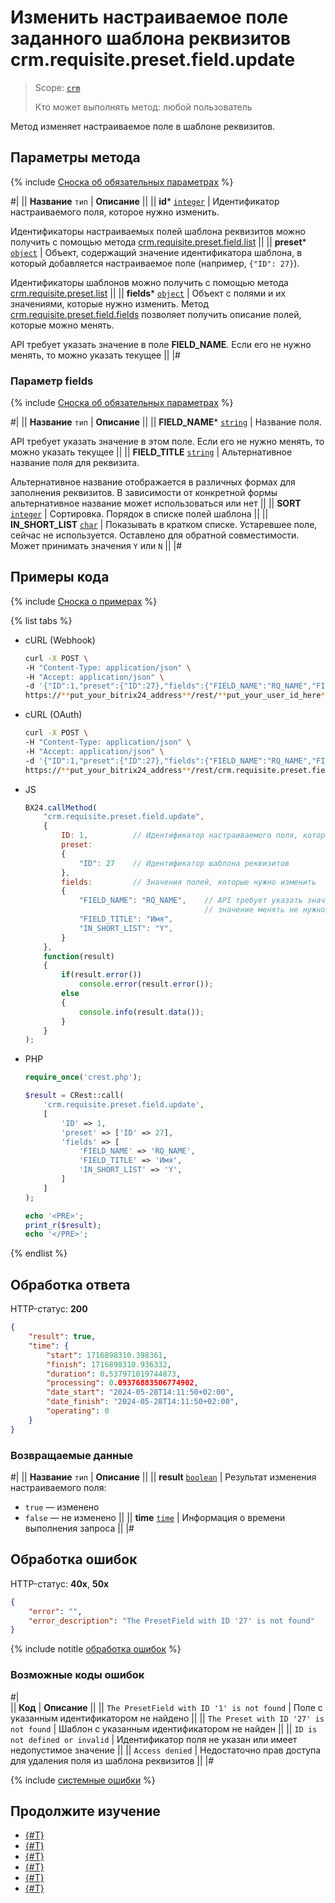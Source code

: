 # Изменить настраиваемое поле заданного шаблона реквизитов crm.requisite.preset.field.update

> Scope: [`crm`](../../../../scopes/permissions.md)
>
> Кто может выполнять метод: любой пользователь

Метод изменяет настраиваемое поле в шаблоне реквизитов.

## Параметры метода

{% include [Сноска об обязательных параметрах](../../../../../_includes/required.md) %}

#|
|| **Название**
`тип` | **Описание** ||
|| **id***
[`integer`](../../../../data-types.md) | Идентификатор настраиваемого поля, которое нужно изменить. 

Идентификаторы настраиваемых полей шаблона реквизитов можно получить с помощью метода [crm.requisite.preset.field.list](./crm-requisite-preset-field-list.md) ||
|| **preset***
[`object`](../../../../data-types.md) | Объект, содержащий значение идентификатора шаблона, в который добавляется настраиваемое поле (например, `{"ID": 27}`). 

Идентификаторы шаблонов можно получить с помощью метода [crm.requisite.preset.list](../crm-requisite-preset-list.md) ||
|| **fields***
[`object`](../../../../data-types.md) | Объект с полями и их значениями, которые нужно изменить. Метод [crm.requisite.preset.field.fields](./crm-requisite-preset-field-fields.md) позволяет получить описание полей, которые можно менять. 

API требует указать значение в поле **FIELD_NAME**. Если его не нужно менять, то можно указать текущее ||
|#

### Параметр fields

{% include [Сноска об обязательных параметрах](../../../../../_includes/required.md) %}

#|
||  **Название**
`тип` | **Описание** ||
|| **FIELD_NAME***
[`string`](../../../../data-types.md) | Название поля. 

API требует указать значение в этом поле. Если его не нужно менять, то можно указать текущее ||
|| **FIELD_TITLE**
[`string`](../../../../data-types.md) | Альтернативное название поля для реквизита.

Альтернативное название отображается в различных формах для заполнения реквизитов. В зависимости от конкретной формы альтернативное название может использоваться или нет 
||
|| **SORT**
[`integer`](../../../../data-types.md) | Сортировка. Порядок в списке полей шаблона ||
|| **IN_SHORT_LIST**
[`char`](../../../../data-types.md) | Показывать в кратком списке. Устаревшее поле, сейчас не используется. Оставлено для обратной совместимости. Может принимать значения `Y` или `N` ||
|#

## Примеры кода

{% include [Сноска о примерах](../../../../../_includes/examples.md) %}

{% list tabs %}

- cURL (Webhook)

    ```bash
    curl -X POST \
    -H "Content-Type: application/json" \
    -H "Accept: application/json" \
    -d '{"ID":1,"preset":{"ID":27},"fields":{"FIELD_NAME":"RQ_NAME","FIELD_TITLE":"Имя","IN_SHORT_LIST":"Y"}}' \
    https://**put_your_bitrix24_address**/rest/**put_your_user_id_here**/**put_your_webhook_here**/crm.requisite.preset.field.update
    ```

- cURL (OAuth) 

    ```bash
    curl -X POST \
    -H "Content-Type: application/json" \
    -H "Accept: application/json" \
    -d '{"ID":1,"preset":{"ID":27},"fields":{"FIELD_NAME":"RQ_NAME","FIELD_TITLE":"Имя","IN_SHORT_LIST":"Y"},"auth":"**put_access_token_here**"}' \
    https://**put_your_bitrix24_address**/rest/crm.requisite.preset.field.update
    ```

- JS

    ```js
    BX24.callMethod(
        "crm.requisite.preset.field.update",
        {
            ID: 1,          // Идентификатор настраиваемого поля, которое нужно изменить
            preset:
            {
                "ID": 27    // Идентификатор шаблона реквизитов
            },
            fields:         // Значения полей, которые нужно изменить
            {
                "FIELD_NAME": "RQ_NAME",    // API требует указать значение в этом поле. Если
                                            // значение менять не нужно, оставляем прежнее.
                "FIELD_TITLE": "Имя",
                "IN_SHORT_LIST": "Y",
            }
        },
        function(result)
        {
            if(result.error())
                console.error(result.error());
            else
            {
                console.info(result.data());
            }
        }
    );
    ```

- PHP

    ```php
    require_once('crest.php');

    $result = CRest::call(
        'crm.requisite.preset.field.update',
        [
            'ID' => 1,
            'preset' => ['ID' => 27],
            'fields' => [
                'FIELD_NAME' => 'RQ_NAME',
                'FIELD_TITLE' => 'Имя',
                'IN_SHORT_LIST' => 'Y',
            ]
        ]
    );

    echo '<PRE>';
    print_r($result);
    echo '</PRE>';
    ```

{% endlist %}

## Обработка ответа

HTTP-статус: **200**

```json
{
    "result": true,
    "time": {
        "start": 1716898310.398361,
        "finish": 1716898310.936332,
        "duration": 0.537971019744873,
        "processing": 0.09376883506774902,
        "date_start": "2024-05-28T14:11:50+02:00",
        "date_finish": "2024-05-28T14:11:50+02:00",
        "operating": 0
    }
}
```

### Возвращаемые данные

#|
|| **Название**
`тип` | **Описание** ||
|| **result**
[`boolean`](../../../data-types.md) | Результат изменения настраиваемого поля:
- `true` — изменено
- `false` — не изменено 
||
|| **time**
[`time`](../../../data-types.md) | Информация о времени выполнения запроса ||
|#

## Обработка ошибок

HTTP-статус: **40x**, **50x**

```json
{
    "error": "",
    "error_description": "The PresetField with ID '27' is not found"
}
```

{% include notitle [обработка ошибок](../../../../../_includes/error-info.md) %}

### Возможные коды ошибок

#|  
|| **Код** | **Описание** ||
|| `The PresetField with ID '1' is not found` | Поле с указанным идентификатором не найдено ||
|| `The Preset with ID '27' is not found` | Шаблон с указанным идентификатором не найден ||
|| `ID is not defined or invalid` | Идентификатор поля не указан или имеет недопустимое значение ||
|| `Access denied` | Недостаточно прав доступа для удаления поля из шаблона реквизитов ||
|#

{% include [системные ошибки](../../../../../_includes/system-errors.md) %}

## Продолжите изучение

- [{#T}](./crm-requisite-preset-field-add.md)
- [{#T}](./crm-requisite-preset-field-available-to-add.md)
- [{#T}](./crm-requisite-preset-field-get.md)
- [{#T}](./crm-requisite-preset-field-list.md)
- [{#T}](./crm-requisite-preset-field-delete.md)
- [{#T}](./crm-requisite-preset-field-fields.md)
